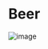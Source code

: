 # Beer
![image](https://github.com/zilionn/Beer/assets/142235593/ce97110b-d70e-4614-a5b9-ffb502b7a8e2)
